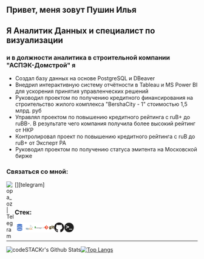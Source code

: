 ## Привет, меня зовут Пушин Илья

## Я Аналитик Данных и специалист по визуализации
### и в должности аналитика в строительной компании "АСПЭК-Домстрой" я
- Создал базу данных на основе PostgreSQL и DBeaver
- Внедрил интерактивную систему отчётности в Tableau и MS Power BI для ускорения принятия управленческих решений
- Руководил проектом по получению кредитного финансирования на строительство жилого комплекса "BershaCity - 1" стоимостью 1,5 млрд. руб
- Управлял проектом по повышению кредитного рейтинга с ruB+ до ruBB-. В результате чего компания получила более высокий рейтинг от НКР
- Контролировал проект по повышению кредитного рейтинга с ruB до ruB+ от Эксперт РА
- Руководил проектом по получению статуса эмитента на Московской бирже

### Связаться со мной:
[<img align="left" alt="opa_oz | Telegram" width="22px" src="https://www.svgrepo.com/show/452115/telegram.svg" />][telegram]

<br />

### Стек:
<img align="left" alt="SQL" width="26px" src="https://raw.githubusercontent.com/github/explore/80688e429a7d4ef2fca1e82350fe8e3517d3494d/topics/sql/sql.png" />
<img align="left" alt="MySQL" width="26px" src="https://raw.githubusercontent.com/github/explore/80688e429a7d4ef2fca1e82350fe8e3517d3494d/topics/mysql/mysql.png" />
<img align="left" alt="MongoDB" width="26px" src="https://raw.githubusercontent.com/github/explore/80688e429a7d4ef2fca1e82350fe8e3517d3494d/topics/mongodb/mongodb.png" />
<img align="left" alt="Git" width="26px" src="https://raw.githubusercontent.com/github/explore/80688e429a7d4ef2fca1e82350fe8e3517d3494d/topics/git/git.png" />
<img align="left" alt="GitHub" width="26px" src="https://raw.githubusercontent.com/github/explore/78df643247d429f6cc873026c0622819ad797942/topics/github/github.png" />
<img align="left" alt="HTML5" width="26px" src="https://raw.githubusercontent.com/github/explore/80688e429a7d4ef2fca1e82350fe8e3517d3494d/topics/terminal/terminal.png" />

<br />
<br />

---

<img align="left" alt="codeSTACKr's Github Stats" src="https://github-readme-stats.vercel.app/api?username=opa-oz&show_icons=true&hide_border=true" />

[![Top Langs](https://github-readme-stats.vercel.app/api/top-langs/?username=opa-oz&hide=jupyter,css,scss,html,c,makefile,dockerfile,shell,cmake)](https://github.com/anuraghazra/github-readme-stats)

[yandex]: https://yandex.ru/
[twitter]: https://twitter.com/ru_opa
[linkedin]: https://www.linkedin.com/in/opa-oz/
[instagram]: https://www.instagram.com/opa_oz/
